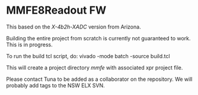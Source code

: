 # MMFE8Readout FW

This based on the *X-4b2h-XADC* version from Arizona. 

Building the entire project from scratch is currently not guaranteed to work. This is in progress.

To run the build tcl script, do:
    vivado -mode batch -source build.tcl

This will create a project directory *mmfe* with associated xpr project file.

Please contact Tuna to be added as a collaborator on the repository. We will probably add tags to the NSW ELX SVN.

